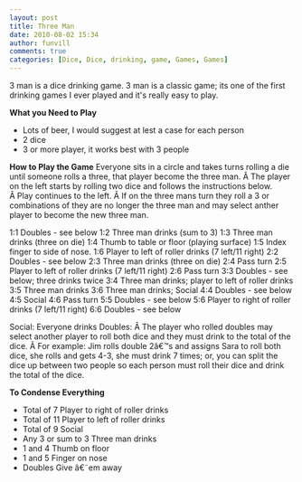 ```yaml
---
layout: post
title: Three Man
date: 2010-08-02 15:34
author: funvill
comments: true
categories: [Dice, Dice, drinking, game, Games, Games]
---
```

3 man is a dice drinking game.
3 man is a classic game; its one of the first drinking games I ever played and it's really easy to play.

<strong>What you Need to Play</strong>
<ul>
	<li>Lots of beer, I would suggest at lest a case for each person</li>
	<li>2 dice</li>
	<li>3 or more player, it works best with 3 people</li>
</ul>
<strong>How to Play the Game</strong>
Everyone sits in a circle and takes turns rolling a die until someone rolls a three, that player become the three man. Â The player on the left starts by rolling two dice and follows the instructions below. Â Play continues to the left. Â If on the three mans turn they roll a 3 or combinations of they are no longer the three man and may select anther player to become the new three man.

1:1 Doubles - see below
1:2 Three man drinks (sum to 3)
1:3 Three man drinks (three on die)
1:4 Thumb to table or floor (playing surface)
1:5 Index finger to side of nose.
1:6 Player to left of roller drinks (7 left/11 right)
2:2 Doubles - see below
2:3 Three man drinks (three on die)
2:4 Pass turn
2:5 Player to left of roller drinks (7 left/11 right)
2:6 Pass turn
3:3 Doubles - see below; three drinks twice
3:4 Three man drinks; player to left of roller drinks
3:5 Three man drinks
3:6 Three man drinks; Social
4:4 Doubles - see below
4:5 Social
4:6 Pass turn
5:5 Doubles - see below
5:6 Player to right of roller drinks (7 left/11 right)
6:6 Doubles - see below

Social: Everyone drinks
Doubles: Â The player who rolled doubles may select another player to roll both dice and they must drink to the total of the dice. Â For example: Jim rolls double 2â€™s and assigns Sara to roll both dice, she rolls and gets 4-3, she must drink 7 times; or, you can split the dice up between two people so each person must roll their dice and drink the total of the dice.

<strong>To Condense Everything</strong>
<ul>
	<li>Total of 7	Player to right of roller drinks</li>
	<li>Total of 11	Player to left of roller drinks</li>
	<li>Total of 9	Social</li>
	<li>Any 3 or sum to 3	Three man drinks</li>
	<li>1 and 4	Thumb on floor</li>
	<li>1 and 5	Finger on nose</li>
	<li>Doubles	Give â€˜em away</li>
</ul>
